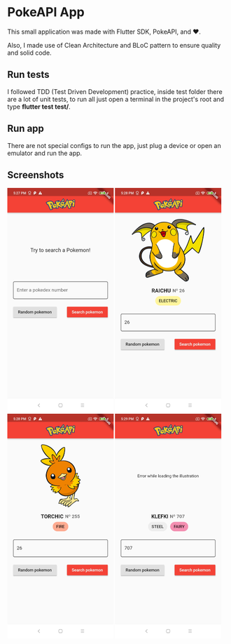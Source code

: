 # PokeAPI App

This small application was made with Flutter SDK, PokeAPI, and ♥.

Also, I made use of Clean Architecture and BLoC pattern to ensure quality and solid code.

## Run tests
I followed TDD (Test Driven Development) practice, inside test folder there are a lot of unit tests, to run all just open a terminal in the project's root and type **flutter test test/**.

## Run app
There are not special configs to run the app, just plug a device or open an emulator and run the app.


## Screenshots
<img src="screenshots/first_screen.jpg" height=512px >
<img src="screenshots/search_concrete_pokemon.jpg" height=512px >
<img src="screenshots/search_random_pokemon.jpg" height=512px >
<img src="screenshots/image_not_found.jpg" height=512px >



